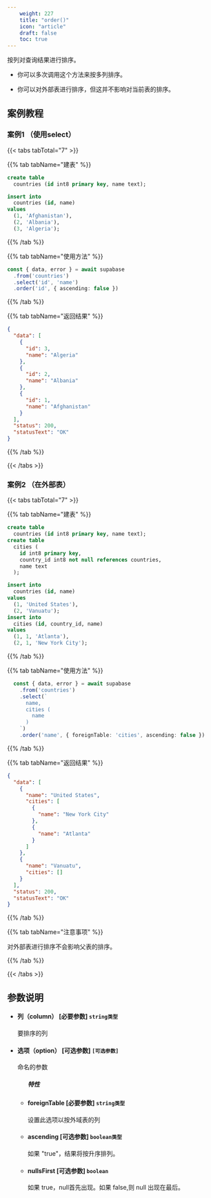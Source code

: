```yaml
---
    weight: 227
    title: "order()"
    icon: "article"
    draft: false
    toc: true
---
```


按列对查询结果进行排序。

* 你可以多次调用这个方法来按多列排序。

* 你可以对外部表进行排序，但这并不影响对当前表的排序。



## 案例教程 

### 案例1  （使用select）

{{< tabs tabTotal="7" >}}

  
  
  
  
>

{{% tab tabName="建表" %}}



```sql
create table
  countries (id int8 primary key, name text);

insert into
  countries (id, name)
values
  (1, 'Afghanistan'),
  (2, 'Albania'),
  (3, 'Algeria');

```



{{% /tab %}}

{{% tab tabName="使用方法" %}}



```ts
const { data, error } = await supabase
  .from('countries')
  .select('id', 'name')
  .order('id', { ascending: false })
```



{{% /tab %}}

{{% tab tabName="返回结果" %}}



```json
{
  "data": [
    {
      "id": 3,
      "name": "Algeria"
    },
    {
      "id": 2,
      "name": "Albania"
    },
    {
      "id": 1,
      "name": "Afghanistan"
    }
  ],
  "status": 200,
  "statusText": "OK"
}
```


{{% /tab %}}

{{< /tabs >}}




### 案例2  （在外部表）

{{< tabs tabTotal="7" >}}

  
  
  
  
>

{{% tab tabName="建表" %}}



```sql
create table
  countries (id int8 primary key, name text);
create table
  cities (
    id int8 primary key,
    country_id int8 not null references countries,
    name text
  );

insert into
  countries (id, name)
values
  (1, 'United States'),
  (2, 'Vanuatu');
insert into
  cities (id, country_id, name)
values
  (1, 1, 'Atlanta'),
  (2, 1, 'New York City');
```



{{% /tab %}}

{{% tab tabName="使用方法" %}}



```ts
  const { data, error } = await supabase
    .from('countries')
    .select(`
      name,
      cities (
        name
      )
    `)
    .order('name', { foreignTable: 'cities', ascending: false })
```



{{% /tab %}}

{{% tab tabName="返回结果" %}}



```json
{
  "data": [
    {
      "name": "United States",
      "cities": [
        {
          "name": "New York City"
        },
        {
          "name": "Atlanta"
        }
      ]
    },
    {
      "name": "Vanuatu",
      "cities": []
    }
  ],
  "status": 200,
  "statusText": "OK"
}
```


{{% /tab %}}


{{% tab tabName="注意事项" %}}



对外部表进行排序不会影响父表的排序。



{{% /tab %}}

{{< /tabs >}}


## 参数说明


<ul className="method-list-group">
  
<li className="method-list-item">
  <h4 className="method-list-item-label">
    <span className="method-list-item-label-name">
      列（column）
    </span>
    <span className="method-list-item-label-badge required">
      [必要参数]
    </span>
    <span className="method-list-item-validation">
      <code>string类型</code>
    </span>
  </h4>
  <div class="method-list-item-description">

要排序的列

  </div>
  
</li>


<li className="method-list-item">
  <h4 className="method-list-item-label">
    <span className="method-list-item-label-name">
      选项（option）
    </span>
    <span className="method-list-item-label-badge false">
      [可选参数]
    </span>
    <span className="method-list-item-validation">
      <code>[可选参数]</code>
    </span>
  </h4>
  <div class="method-list-item-description">

命名的参数

  </div>
  
<ul className="method-list-group">
  <h5 class="method-list-title method-list-title-isChild expanded">特性</h5>


<li className="method-list-item">
  <h4 className="method-list-item-label">
    <span className="method-list-item-label-name">
      foreignTable
    </span>
    <span className="method-list-item-label-badge false">
      [必要参数]
    </span>
    <span className="method-list-item-validation">
      <code>string类型</code>
    </span>
  </h4>
  <div class="method-list-item-description">

设置此选项以按外域表的列

  </div>
  
</li>






<li className="method-list-item">
  <h4 className="method-list-item-label">
    <span className="method-list-item-label-name">
      ascending
    </span>
    <span className="method-list-item-label-badge false">
      [可选参数]
    </span>
    <span className="method-list-item-validation">
      <code>boolean类型</code>
    </span>
  </h4>
  <div class="method-list-item-description">

如果 "true"，结果将按升序排列。

  </div>
  
</li>





<li className="method-list-item">
  <h4 className="method-list-item-label">
    <span className="method-list-item-label-name">
      nullsFirst
    </span>
    <span className="method-list-item-label-badge false">
      [可选参数]
    </span>
    <span className="method-list-item-validation">
      <code>boolean</code>
    </span>
  </h4>
  <div class="method-list-item-description">

如果 true，null首先出现。如果 false,则 null 出现在最后。

  </div>
  
</li>

</ul>

</li>

</ul>
